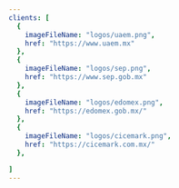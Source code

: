 ```yaml
---
clients: [
  {
    imageFileName: "logos/uaem.png",
    href: "https://www.uaem.mx"
  },
  {
    imageFileName: "logos/sep.png",
    href: "https://www.sep.gob.mx"
  },
  {
    imageFileName: "logos/edomex.png",
    href: "https://edomex.gob.mx/"
  },
  {
    imageFileName: "logos/cicemark.png",
    href: "https://cicemark.com.mx/"
  },

]
---
```

